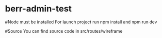 # berr-admin-test

#Node must be installed
For launch project run npm install and npm run dev

#Source
You can find source code in src/routes/wireframe